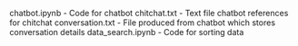chatbot.ipynb - Code for chatbot
chitchat.txt - Text file chatbot references for chitchat
conversation.txt - File produced from chatbot which stores conversation details
data_search.ipynb - Code for sorting data